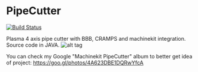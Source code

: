 # PipeCutter
[![Build Status](https://travis-ci.org/zhivko/PipeCutter.svg?branch=master)](https://travis-ci.org/zhivko/PipeCutter)

Plasma 4 axis pipe cutter with BBB, CRAMPS and machinekit integration. Source code in JAVA.
![alt tag](https://goo.gl/photos/dq98epKMqLHGkjkHA)

You can check my Google "Machinekit PipeCutter" album to better get idea of project:
https://goo.gl/photos/4A623DBE1DQRwYfcA
